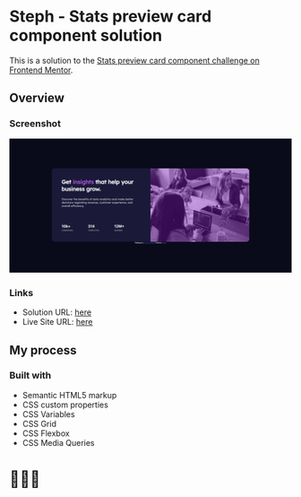 # Steph - Stats preview card component solution

This is a solution to the [Stats preview card component challenge on Frontend Mentor](https://www.frontendmentor.io/challenges/stats-preview-card-component-8JqbgoU62). 


## Overview

### Screenshot

![](./assets/images/screenshot.PNG)

### Links

- Solution URL: [here](https://www.frontendmentor.io/solutions/solution-stats-preview-card-component-dv6dCwhTV-)
- Live Site URL: [here](https://xstephx.github.io/stats-preview-card-component-challenge/)

## My process

### Built with

- Semantic HTML5 markup
- CSS custom properties
- CSS Variables
- CSS Grid
- CSS Flexbox
- CSS Media Queries


# 🚀🚀🚀




